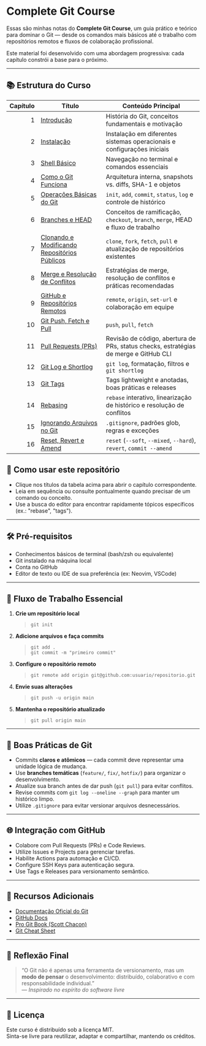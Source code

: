 # Complete Git Course

Essas são minhas notas do **Complete Git Course**, um guia prático e teórico para dominar o Git — desde os comandos mais básicos até o trabalho com repositórios remotos e fluxos de colaboração profissional.

Este material foi desenvolvido com uma abordagem progressiva: cada capítulo constrói a base para o próximo.

---

## 📚 Estrutura do Curso

| Capítulo | Título | Conteúdo Principal |
|---------:|--------|--------------------|
| 1 | [Introdução](./chapter1-introduction.md) | História do Git, conceitos fundamentais e motivação |
| 2 | [Instalação](./chapter2-installation.md) | Instalação em diferentes sistemas operacionais e configurações iniciais |
| 3 | [Shell Básico](./chapter3-basic_shell.md) | Navegação no terminal e comandos essenciais |
| 4 | [Como o Git Funciona](./chapter4-how_git_works.md) | Arquitetura interna, snapshots vs. diffs, SHA-1 e objetos |
| 5 | [Operações Básicas do Git](./chapter5-basic_git_operations.md) | `init`, `add`, `commit`, `status`, `log` e controle de histórico |
| 6 | [Branches e HEAD](./chapter6-git_branches_and_head.md) | Conceitos de ramificação, `checkout`, `branch`, `merge`, HEAD e fluxo de trabalho |
| 7 | [Clonando e Modificando Repositórios Públicos](./chapter7-cloning_modifying_public_repos.md) | `clone`, `fork`, `fetch`, `pull` e atualização de repositórios existentes |
| 8 | [Merge e Resolução de Conflitos](./chapter8-merging_branches.md) | Estratégias de merge, resolução de conflitos e práticas recomendadas |
| 9 | [GitHub e Repositórios Remotos](./chapter9-github_remote_repositories.md) | `remote`, `origin`, `set-url` e colaboração em equipe |
| 10 | [Git Push, Fetch e Pull](./chapter10-git_push_fetch_pull.md) | `push`, `pull`, `fetch` |
| 11 | [Pull Requests (PRs)](./chapter11-pull_requests.md) | Revisão de código, abertura de PRs, status checks, estratégias de merge e GitHub CLI |
| 12 | [Git Log e Shortlog](./chapter12-git_log_shortlog.md) | `git log`, formatação, filtros e `git shortlog` |
| 13 | [Git Tags](./chapter13-git_tags.md) | Tags lightweight e anotadas, boas práticas e releases |
| 14 | [Rebasing](./chapter14-rebasing.md) | `rebase` interativo, linearização de histórico e resolução de conflitos |
| 15 | [Ignorando Arquivos no Git](./chapter15-igoring_files_in_git.md) | `.gitignore`, padrões glob, regras e exceções |
| 16 | [Reset, Revert e Amend](./chapter16-git_reset_rever_amend.md) | `reset` (`--soft`, `--mixed`, `--hard`), `revert`, `commit --amend` |

## 🧭 Como usar este repositório

- Clique nos títulos da tabela acima para abrir o capítulo correspondente.
- Leia em sequência ou consulte pontualmente quando precisar de um comando ou conceito.
- Use a busca do editor para encontrar rapidamente tópicos específicos (ex.: "rebase", "tags").

---

## 🛠️ Pré-requisitos

- Conhecimentos básicos de terminal (bash/zsh ou equivalente)  
- Git instalado na máquina local  
- Conta no GitHub
- Editor de texto ou IDE de sua preferência (ex: Neovim, VSCode)

---

## 🧭 Fluxo de Trabalho Essencial

1. **Crie um repositório local**  
   > `git init`

2. **Adicione arquivos e faça commits**  
   > `git add .`  
   > `git commit -m "primeiro commit"`

3. **Configure o repositório remoto**  
   > `git remote add origin git@github.com:usuario/repositorio.git`

4. **Envie suas alterações**  
   > `git push -u origin main`

5. **Mantenha o repositório atualizado**  
   > `git pull origin main`

---

## 🤝 Boas Práticas de Git

- Commits **claros e atômicos** — cada commit deve representar uma unidade lógica de mudança.  
- Use **branches temáticas** (`feature/`, `fix/`, `hotfix/`) para organizar o desenvolvimento.  
- Atualize sua branch antes de dar push (`git pull`) para evitar conflitos.  
- Revise commits com `git log --oneline --graph` para manter um histórico limpo.  
- Utilize `.gitignore` para evitar versionar arquivos desnecessários.

---

## 🌐 Integração com GitHub

- Colabore com Pull Requests (PRs) e Code Reviews.  
- Utilize Issues e Projects para gerenciar tarefas.  
- Habilite Actions para automação e CI/CD.  
- Configure SSH Keys para autenticação segura.  
- Use Tags e Releases para versionamento semântico.

---

## 📎 Recursos Adicionais

- [Documentação Oficial do Git](https://git-scm.com/doc)  
- [GitHub Docs](https://docs.github.com/)  
- [Pro Git Book (Scott Chacon)](https://git-scm.com/book/pt-br/v2)  
- [Git Cheat Sheet](https://education.github.com/git-cheat-sheet-education.pdf)

---

## 🧠 Reflexão Final

> “O Git não é apenas uma ferramenta de versionamento, mas um **modo de pensar** o desenvolvimento: distribuído, colaborativo e com responsabilidade individual.”  
> — *Inspirado no espírito do software livre*

---

## 📜 Licença

Este curso é distribuído sob a licença MIT.  
Sinta-se livre para reutilizar, adaptar e compartilhar, mantendo os créditos.

